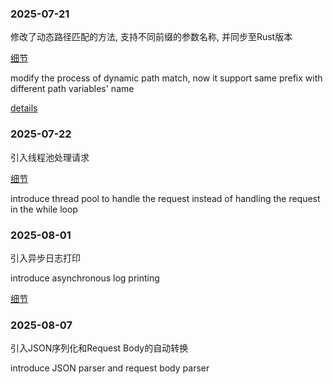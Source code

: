 ### 2025-07-21
修改了动态路径匹配的方法, 支持不同前缀的参数名称, 并同步至Rust版本

[细节](https://github.com/FTBoojux/plp/blob/main/documents/DevelopmentJournal/250721.pathvariablesForRust.md)

modify the process of dynamic path match, now it support same prefix with different path variables' name

[details](https://github.com/FTBoojux/plp/blob/main/documents/DevelopmentJournal/250721.pathvariablesForRust.en.md)

### 2025-07-22
引入线程池处理请求

[细节](https://github.com/FTBoojux/plp/blob/main/documents/DevelopmentJournal/250722.stressTestOnSingleMachine.en.md)

introduce thread pool to handle the request instead of handling the request in the while loop

### 2025-08-01
引入异步日志打印

introduce asynchronous log printing

[细节](https://github.com/FTBoojux/plp/blob/main/documents/DevelopmentJournal/250801.asynchronousLogPrint.md)

### 2025-08-07
引入JSON序列化和Request Body的自动转换

introduce JSON parser and request body parser

